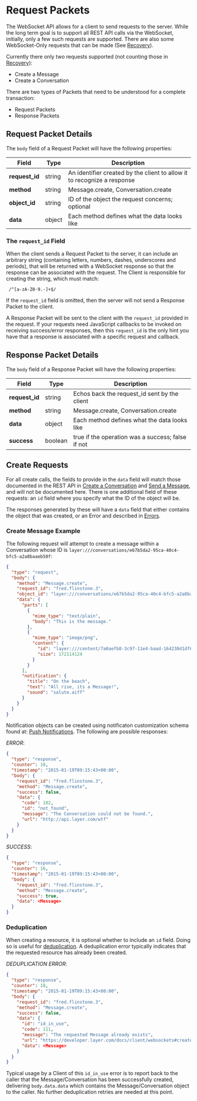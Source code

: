 # Request Packets

The WebSocket API allows for a client to send requests to the server.  While the long term goal is to support all REST API calls via the WebSocket, initially, only a few such requests are supported.  There are also some WebSocket-Only requests that can be made (See [Recovery](#recovery)).

Currently there only two requests supported (not counting those in [Recovery](#recovery)):

* Create a Message
* Create a Conversation

There are two types of Packets that need to be understood for a complete transaction:

* Request Packets
* Response Packets

## Request Packet Details

The `body` field of a Request Packet will have the following properties:

| Field      | Type   | Description |
|------------|--------|-------------|
| **request_id** | string | An identifier created by the client to allow it to recognize a response |
| **method** | string | Message.create, Conversation.create |
| **object_id** | string | ID of the object the request concerns; optional |
| **data** | object | Each method defines what the data looks like |


### The `request_id`  Field

When the client sends a Request Packet to the server, it can include an arbitrary string (containing letters, numbers, dashes, underscores and periods), that will be returned with a WebSocket response so that the response can be associated with the request.  The Client is responsible for creating the string, which must match:

```text
 /^[a-zA-Z0-9.-]+$/
 ```

If the `request_id` field is omitted, then the server will not send a Response Packet to the client.

A Response Packet will be sent to the client with the `request_id` provided in the request.  If your requests need JavaScript callbacks to be invoked on receiving success/error responses, then this `request_id` is the only hint you have that a response is associated with a specific request and callback.

## Response Packet Details

The `body` field of a Response Packet will have the following properties:

| Field      | Type   | Description |
|------------|--------|-------------|
| **request_id** | string | Echos back the request_id sent by the client |
| **method** | string | Message.create, Conversation.create |
| **data** | object | Each method defines what the data looks like |
| **success** | boolean | true if the operation was a success; false if not |

## Create Requests

For all create calls, the fields to provide in the `data` field will match those documented in the REST API in [Create a Conversation](rest#create-a-conversation) and [Send a Message](rest#send-a-message), and will not be documented here.  There is one additional field of these requests: an `id` field where you specify what the ID of the object will be.

The responses generated by these will have a `data` field that either contains the object that was created, or an Error and described in [Errors](rest#errors).

### Create Message Example

The following request will attempt to create a message within a Conversation whose ID is `layer:///conversations/e67b5da2-95ca-40c4-bfc5-a2a8baaeb50f`:

```json
{
  "type": "request",
  "body": {
    "method": "Message.create",
    "request_id": "fred.flinstone.3",
    "object_id": "layer:///conversations/e67b5da2-95ca-40c4-bfc5-a2a8baaeb50f",
    "data": {
      "parts": [
        {
          "mime_type": "text/plain",
          "body": "This is the message."
        },
        {
          "mime_type": "image/png",
          "content": {
            "id": "layer:///content/7a0aefb8-3c97-11e4-baad-164230d1df67",
            "size": 172114124
          }
        }
      ],
      "notification": {
        "title": "On the beach",
        "text": "All rise, its a Message!",
        "sound": "salute.aiff"
      }
    }
  }
}
```
Notification objects can be created using notificaton customization schema found at: [Push Notifications](https://developer.layer.com/docs/clients/introduction#notification-customization).
The following are possible responses:

_ERROR_:

```json
{
  "type": "response",
  "counter": 18,
  "timestamp": "2015-01-19T09:15:43+00:00",
  "body": {
    "request_id": "fred.flinstone.3",
    "method": "Message.create",
    "success": false,
    "data": {
      "code": 102,
      "id": "not_found",
      "message": "The Conversation could not be found.",
      "url": "http://api.layer.com/wtf"
    }
  }
}
```

_SUCCESS_:

```json
{
  "type": "response",
  "counter": 16,
  "timestamp": "2015-01-19T09:15:43+00:00",
  "body": {
    "request_id": "fred.flinstone.3",
    "method": "Message.create",
    "success": true,
    "data": <Message>
  }
}
```

### Deduplication

When creating a resource, it is optional whether to include an `id` field.  Doing so is useful for [deduplication](introduction#deduplication).  A deduplication error typically indicates that the requested resource has already been created.

_DEDUPLICATION ERROR_:
```json
{
  "type": "response",
  "counter": 18,
  "timestamp": "2015-01-19T09:15:43+00:00",
  "body": {
    "request_id": "fred.flinstone.3",
    "method": "Message.create",
    "success": false,
    "data": {
      "id": "id_in_use",
      "code": 111,
      "message": "The requested Message already exists",
      "url": "https://developer.layer.com/docs/client/websockets#create-requests",
      "data": <Message>
    }
  }
}
```

Typical usage by a Client of this `id_in_use` error is to report back to the caller that the Message/Conversation has been successfully created, delivering `body.data.data` which contains the Message/Conversation object to the caller. No further deduplication retries are needed at this point.

